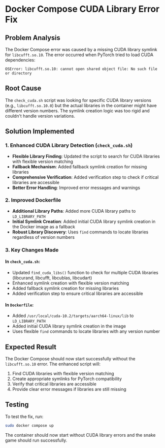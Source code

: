 # Docker Compose CUDA Library Error Fix

## Problem Analysis
The Docker Compose error was caused by a missing CUDA library symlink for `libcufft.so.10`. The error occurred when PyTorch tried to load CUDA dependencies:

```
OSError: libcufft.so.10: cannot open shared object file: No such file or directory
```

## Root Cause
The `check_cuda.sh` script was looking for specific CUDA library versions (e.g., `libcufft.so.10.0`) but the actual libraries in the container might have different version numbers. The symlink creation logic was too rigid and couldn't handle version variations.

## Solution Implemented

### 1. Enhanced CUDA Library Detection (`check_cuda.sh`)
- **Flexible Library Finding**: Updated the script to search for CUDA libraries with flexible version matching
- **Fallback Mechanism**: Added fallback symlink creation for missing libraries
- **Comprehensive Verification**: Added verification step to check if critical libraries are accessible
- **Better Error Handling**: Improved error messages and warnings

### 2. Improved Dockerfile
- **Additional Library Paths**: Added more CUDA library paths to `LD_LIBRARY_PATH`
- **Initial Symlink Creation**: Added initial CUDA library symlink creation in the Docker image as a fallback
- **Robust Library Discovery**: Uses `find` commands to locate libraries regardless of version numbers

### 3. Key Changes Made

#### In `check_cuda.sh`:
- Updated `find_cuda_libs()` function to check for multiple CUDA libraries (libcurand, libcufft, libcublas, libcudart)
- Enhanced symlink creation with flexible version matching
- Added fallback symlink creation for missing libraries
- Added verification step to ensure critical libraries are accessible

#### In `Dockerfile`:
- Added `/usr/local/cuda-10.2/targets/aarch64-linux/lib` to `LD_LIBRARY_PATH`
- Added initial CUDA library symlink creation in the image
- Uses flexible `find` commands to locate libraries with any version number

## Expected Result
The Docker Compose should now start successfully without the `libcufft.so.10` error. The enhanced script will:
1. Find CUDA libraries with flexible version matching
2. Create appropriate symlinks for PyTorch compatibility
3. Verify that critical libraries are accessible
4. Provide clear error messages if libraries are still missing

## Testing
To test the fix, run:
```bash
sudo docker compose up
```

The container should now start without CUDA library errors and the snake game should run successfully.